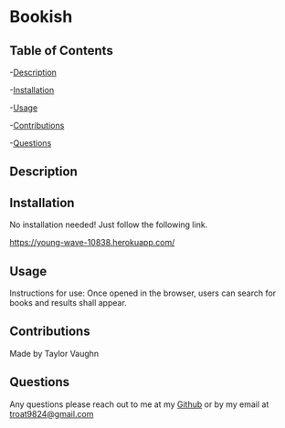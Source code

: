   # Bookish
  
  ## Table of Contents
  

-[Description](#description)

-[Installation](#Installation)

-[Usage](#Usage)

-[Contributions](#Contributions)

-[Questions](#Questions)

  ## Description 


  
  ## Installation 
  No installation needed! Just follow the following link.

  https://young-wave-10838.herokuapp.com/

  ## Usage 
  Instructions for use:
  Once opened in the browser, users can search for books and results shall appear. 
  
  ## Contributions 
  Made by Taylor Vaughn 

  ## Questions 
  Any questions please reach out to me at my [Github](https://github.com/troat9824)
   or by my email at  troat9824@gmail.com